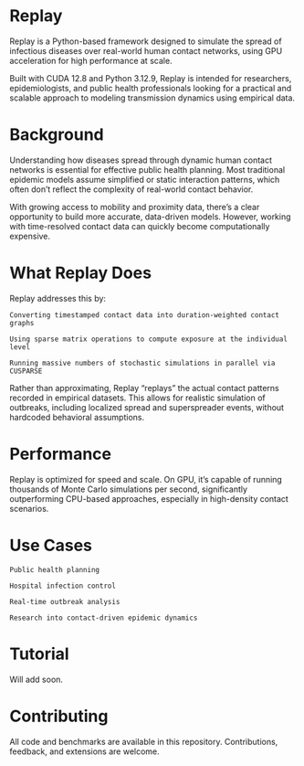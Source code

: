 # Replay
Replay is a Python-based framework designed to simulate the spread of infectious diseases over real-world human contact networks, using GPU acceleration for high performance at scale.

Built with CUDA 12.8 and Python 3.12.9, Replay is intended for researchers, epidemiologists, and public health professionals looking for a practical and scalable approach to modeling transmission dynamics using empirical data.

# Background

Understanding how diseases spread through dynamic human contact networks is essential for effective public health planning. Most traditional epidemic models assume simplified or static interaction patterns, which often don’t reflect the complexity of real-world contact behavior.

With growing access to mobility and proximity data, there’s a clear opportunity to build more accurate, data-driven models. However, working with time-resolved contact data can quickly become computationally expensive.

# What Replay Does

Replay addresses this by:

    Converting timestamped contact data into duration-weighted contact graphs

    Using sparse matrix operations to compute exposure at the individual level

    Running massive numbers of stochastic simulations in parallel via CUSPARSE
Rather than approximating, Replay “replays” the actual contact patterns recorded in empirical datasets. This allows for realistic simulation of outbreaks, including localized spread and superspreader events, without hardcoded behavioral assumptions.

# Performance

Replay is optimized for speed and scale. On GPU, it’s capable of running thousands of Monte Carlo simulations per second, significantly outperforming CPU-based approaches, especially in high-density contact scenarios.


# Use Cases

    Public health planning

    Hospital infection control

    Real-time outbreak analysis

    Research into contact-driven epidemic dynamics

# Tutorial

Will add soon.

# Contributing

All code and benchmarks are available in this repository. Contributions, feedback, and extensions are welcome.
